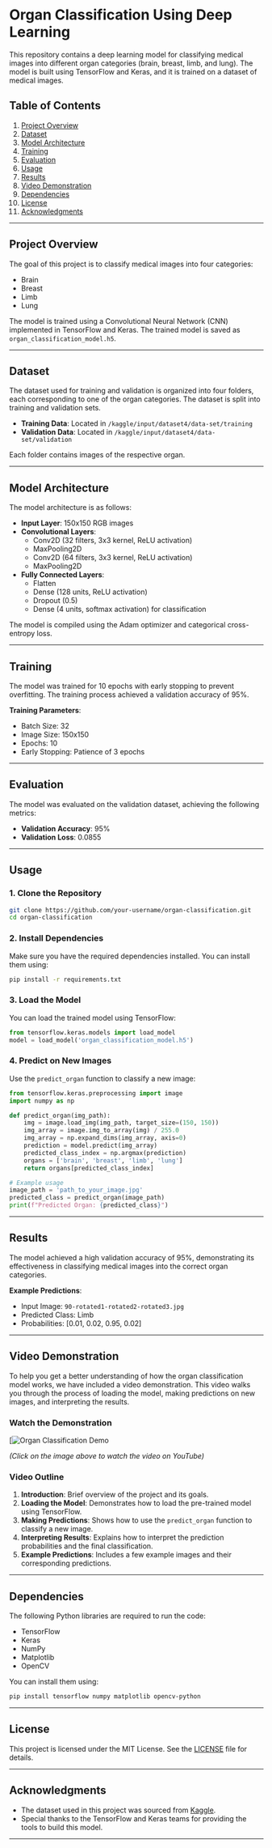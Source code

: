 # Organ Classification Using Deep Learning

This repository contains a deep learning model for classifying medical images into different organ categories (brain, breast, limb, and lung). The model is built using TensorFlow and Keras, and it is trained on a dataset of medical images.

## Table of Contents
1. [Project Overview](#project-overview)
2. [Dataset](#dataset)
3. [Model Architecture](#model-architecture)
4. [Training](#training)
5. [Evaluation](#evaluation)
6. [Usage](#usage)
7. [Results](#results)
8. [Video Demonstration](#video-demonstration)
9. [Dependencies](#dependencies)
10. [License](#license)
11. [Acknowledgments](#acknowledgments)

---

## Project Overview

The goal of this project is to classify medical images into four categories:
- Brain
- Breast
- Limb
- Lung

The model is trained using a Convolutional Neural Network (CNN) implemented in TensorFlow and Keras. The trained model is saved as `organ_classification_model.h5`.

---

## Dataset

The dataset used for training and validation is organized into four folders, each corresponding to one of the organ categories. The dataset is split into training and validation sets.

- **Training Data**: Located in `/kaggle/input/dataset4/data-set/training`
- **Validation Data**: Located in `/kaggle/input/dataset4/data-set/validation`

Each folder contains images of the respective organ.

---

## Model Architecture

The model architecture is as follows:

- **Input Layer**: 150x150 RGB images
- **Convolutional Layers**:
  - Conv2D (32 filters, 3x3 kernel, ReLU activation)
  - MaxPooling2D
  - Conv2D (64 filters, 3x3 kernel, ReLU activation)
  - MaxPooling2D
- **Fully Connected Layers**:
  - Flatten
  - Dense (128 units, ReLU activation)
  - Dropout (0.5)
  - Dense (4 units, softmax activation) for classification

The model is compiled using the Adam optimizer and categorical cross-entropy loss.

---

## Training

The model was trained for 10 epochs with early stopping to prevent overfitting. The training process achieved a validation accuracy of 95%.

**Training Parameters**:
- Batch Size: 32
- Image Size: 150x150
- Epochs: 10
- Early Stopping: Patience of 3 epochs

---

## Evaluation

The model was evaluated on the validation dataset, achieving the following metrics:
- **Validation Accuracy**: 95%
- **Validation Loss**: 0.0855

---

## Usage

### 1. Clone the Repository
```bash
git clone https://github.com/your-username/organ-classification.git
cd organ-classification
```

### 2. Install Dependencies
Make sure you have the required dependencies installed. You can install them using:
```bash
pip install -r requirements.txt
```

### 3. Load the Model
You can load the trained model using TensorFlow:
```python
from tensorflow.keras.models import load_model
model = load_model('organ_classification_model.h5')
```

### 4. Predict on New Images
Use the `predict_organ` function to classify a new image:
```python
from tensorflow.keras.preprocessing import image
import numpy as np

def predict_organ(img_path):
    img = image.load_img(img_path, target_size=(150, 150))
    img_array = image.img_to_array(img) / 255.0
    img_array = np.expand_dims(img_array, axis=0)
    prediction = model.predict(img_array)
    predicted_class_index = np.argmax(prediction)
    organs = ['brain', 'breast', 'limb', 'lung']
    return organs[predicted_class_index]

# Example usage
image_path = 'path_to_your_image.jpg'
predicted_class = predict_organ(image_path)
print(f"Predicted Organ: {predicted_class}")
```

---

## Results

The model achieved a high validation accuracy of 95%, demonstrating its effectiveness in classifying medical images into the correct organ categories.

**Example Predictions**:
- Input Image: `90-rotated1-rotated2-rotated3.jpg`
- Predicted Class: Limb
- Probabilities: [0.01, 0.02, 0.95, 0.02]

---

## Video Demonstration

To help you get a better understanding of how the organ classification model works, we have included a video demonstration. This video walks you through the process of loading the model, making predictions on new images, and interpreting the results.

### Watch the Demonstration

[![Organ Classification Demo](https://github.com/user-attachments/assets/e3eda386-1bf6-4aa4-953e-e9bf51ddf882)

*(Click on the image above to watch the video on YouTube)*

### Video Outline
1. **Introduction**: Brief overview of the project and its goals.
2. **Loading the Model**: Demonstrates how to load the pre-trained model using TensorFlow.
3. **Making Predictions**: Shows how to use the `predict_organ` function to classify a new image.
4. **Interpreting Results**: Explains how to interpret the prediction probabilities and the final classification.
5. **Example Predictions**: Includes a few example images and their corresponding predictions.

---

## Dependencies

The following Python libraries are required to run the code:
- TensorFlow
- Keras
- NumPy
- Matplotlib
- OpenCV

You can install them using:
```bash
pip install tensorflow numpy matplotlib opencv-python
```

---

## License

This project is licensed under the MIT License. See the [LICENSE](LICENSE) file for details.

---

## Acknowledgments
- The dataset used in this project was sourced from [Kaggle](https://www.kaggle.com/).
- Special thanks to the TensorFlow and Keras teams for providing the tools to build this model.

---
